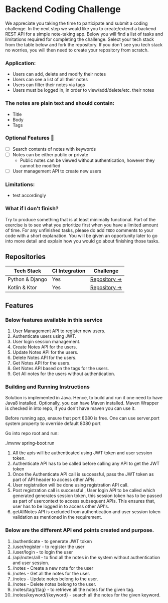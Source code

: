 # Backend Coding Challenge

We appreciate you taking the time to participate and submit a coding challenge. In the next step we would like you to
create/extend a backend REST API for a simple note-taking app. Below you will find a list of tasks and limitations
required for completing the challenge. Select your tech stack from the table below and fork the repository. If you don't see you tech stack no worries, you will then need to create your repository from scratch.

### Application:

* Users can add, delete and modify their notes
* Users can see a list of all their notes
* Users can filter their notes via tags
* Users must be logged in, in order to view/add/delete/etc. their notes

### The notes are plain text and should contain:

* Title
* Body
* Tags

### Optional Features 🚀

* [ ] Search contents of notes with keywords
* [ ] Notes can be either public or private
    * Public notes can be viewed without authentication, however they cannot be modified
* [ ] User management API to create new users

### Limitations:

* test accordingly

### What if I don't finish?

Try to produce something that is at least minimally functional. Part of the exercise is to see what you prioritize first when you have a limited amount of time. For any unfinished tasks, please do add `TODO` comments to your code with a short explanation. You will be given an opportunity later to go into more detail and explain how you would go about finishing those tasks.

## Repositories

| Tech Stack | CI Integration | Challenge |
|--|--|--|
| Python & Django | Yes | [Repository →](https://github.com/Thermondo/backend-coding-challenge-django) 
| Kotlin & Ktor | Yes | [Repository →](https://github.com/Thermondo/backend-coding-challenge-ktor)





## Features

### Below features available in this service

1. User Management API to register new users.
2. Authenticate users using JWT.
3. User login session management.
4. Create Notes API for the users.
5. Update Notes API for the users.
6. Delete Notes API for the users.
7. Get Notes API for the users.
8. Get Notes API based on the tags for the users.
9. Get All notes for the users without authentication.


### Building and Running Instructions

Solution is implemented in Java. Hence, to build and run it one need to have Java8 installed. Optionally, you can have Maven installed. Maven Wrapper is checked in into repo, if you don't have maven you can use it.

Before running app, ensure that port 8080 is free. One can use server.port system property to override default 8080 port

Go into repo root and run:

./mvnw spring-boot:run

1. All the apis will be authenticated using JWT token and user session token.
2. Authenticate API has to be called before calling any API to get the JWT token
3. Once the Authenticate API call is successful, pass the JWT token as part of API header to access other APIs.
4. User registration will be done using registration API call.
5. Post registration call is successful , User login API to be called which generated generates session token, this session token has to be passed as part of usercontext to access subsequent APIs. This ensures that, user has to be logged in to access other API's.
6. getAllNotes API is excluded from authentication and user session token validation as mentioned in the requirement.



### Below are the different API end points created and purpose.

1. /authenticate - to generate JWT token
2. /user/register - to register the user
3. /user/login - to login the user
4. /api/notes/all - to find all the notes in the system without authentication and user session.
5. /notes - Create a new note for the user
6. /notes - Get all the notes for the user.
7. /notes - Update notes belong to the user.
8. /notes - Delete notes belong to the user.
9. /notes/tag/{tag} - to retrieve all the notes for the given tag.
10. /notes/keyword/{keyword} - search all the notes for the given keyword.
